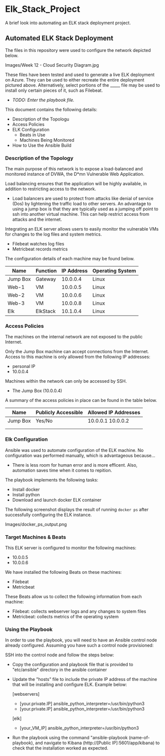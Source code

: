 # Elk_Stack_Project
A brief look into automating an ELK stack deployment project. 

## Automated ELK Stack Deployment

The files in this repository were used to configure the network depicted below.

Images/Week 12 - Cloud Security Diagram.jpg

These files have been tested and used to generate a live ELK deployment on Azure. They can be used to either recreate the entire deployment pictured above. Alternatively, select portions of the _____ file may be used to install only certain pieces of it, such as Filebeat.

  - _TODO: Enter the playbook file._

This document contains the following details:
- Description of the Topologu
- Access Policies
- ELK Configuration
  - Beats in Use
  - Machines Being Monitored
- How to Use the Ansible Build


### Description of the Topology

The main purpose of this network is to expose a load-balanced and monitored instance of DVWA, the D*mn Vulnerable Web Application.

Load balancing ensures that the application will be highly available, in addition to restricting access to the network.

- Load balancers are used to protect from attacks like denial of service (Dos) by lightening the traffic load to other servers. An advantage to using a jump box is that they are typically used as a jumping off point to ssh into another virtual machine. This can help restrict access from attacks and the internet.

Integrating an ELK server allows users to easily monitor the vulnerable VMs for changes to the log files and system metrics.
- Filebeat watches log files
- Metricbeat records metrics

The configuration details of each machine may be found below.

| Name     | Function | IP Address | Operating System |
|----------|----------|------------|------------------|
| Jump Box | Gateway  | 10.0.0.4   | Linux            |
| Web-1    |    VM    | 10.0.0.5   | Linux            |
| Web-2    |    VM    | 10.0.0.6   | Linux            |
| Web-3    |    VM    | 10.0.0.8   | Linux            |
| Elk      | ElkStack | 10.1.0.4   | Linux            |

### Access Policies

The machines on the internal network are not exposed to the public Internet. 

Only the Jump Box machine can accept connections from the Internet. Access to this machine is only allowed from the following IP addresses:
- personal IP
- 10.0.0.4

Machines within the network can only be accessed by SSH.
- The Jump Box (10.0.0.4)

A summary of the access policies in place can be found in the table below.

| Name     | Publicly Accessible | Allowed IP Addresses |
|----------|---------------------|----------------------|
| Jump Box | Yes/No              | 10.0.0.1 10.0.0.2    |
|          |                     |                      |
|          |                     |                      |

### Elk Configuration

Ansible was used to automate configuration of the ELK machine. No configuration was performed manually, which is advantageous because...
- There is less room for human error and is more efficent. Also, automation saves time when it comes to repition.

The playbook implements the following tasks:
- Install docker
- Install python
- Download and launch docker ELK container

The following screenshot displays the result of running `docker ps` after successfully configuring the ELK instance.

Images/docker_ps_output.png

### Target Machines & Beats
This ELK server is configured to monitor the following machines:
- 10.0.0.5
- 10.0.0.6

We have installed the following Beats on these machines:
- Filebeat
- Metricbeat

These Beats allow us to collect the following information from each machine:
- Filebeat: collects webserver logs and any changes to system files 
- Metricbeat: collects metrics of the operating system

### Using the Playbook
In order to use the playbook, you will need to have an Ansible control node already configured. Assuming you have such a control node provisioned: 

SSH into the control node and follow the steps below:
- Copy the configuration and playbook file that is provided to "etc/ansible" directory in the ansible container
- Update the "hosts" file to include the private IP address of the machine that will be installing and configure ELK. Example below:
 
  [webservers]
  - [your.private.IP] ansible_python_interpreter=/usr/bin/python3	
  - [your.private.IP] ansible_python_interpreter=/usr/bin/python3

  [elk]
  - [your_VM_IP] ansible_python_interpreter=/usr/bin/python3
- Run the playbook using the command "ansible-playbook (name-of-playbook), and navigate to Kibana (http://[Public IP]:5601/app/kibana) to check that the installation worked as expected.
